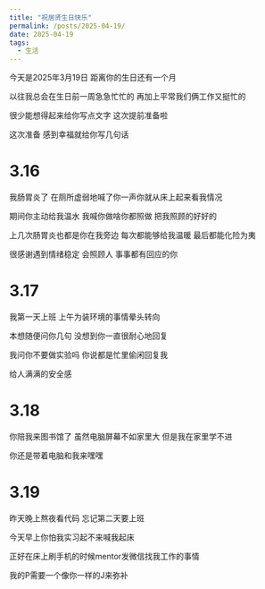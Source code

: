 ```yaml
---
title: "祝居贤生日快乐"
permalink: /posts/2025-04-19/
date: 2025-04-19
tags:
  - 生活
---
```


今天是2025年3月19日 距离你的生日还有一个月 

以往我总会在生日前一周急急忙忙的 再加上平常我们俩工作又挺忙的

很少能想得起来给你写点文字 这次提前准备啦

这次准备 感到幸福就给你写几句话 

# 3.16 

我肠胃炎了 在厕所虚弱地喊了你一声你就从床上起来看我情况

期间你主动给我温水 我喊你做啥你都照做 把我照顾的好好的 

上几次肠胃炎也都是你在我旁边 每次都能够给我温暖 最后都能化险为夷

很感谢遇到情绪稳定 会照顾人 事事都有回应的你 

# 3.17 

我第一天上班 上午为装环境的事情晕头转向

本想随便问你几句 没想到你一直很耐心地回复

我问你不要做实验吗 你说都是忙里偷闲回复我 

给人满满的安全感

# 3.18

你陪我来图书馆了 虽然电脑屏幕不如家里大 但是我在家里学不进

你还是带着电脑和我来嘿嘿

# 3.19

昨天晚上熬夜看代码 忘记第二天要上班 

今天早上你怕我实习起不来喊我起床

正好在床上刷手机的时候mentor发微信找我工作的事情 

我的P需要一个像你一样的J来弥补
